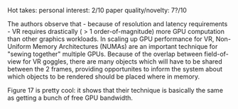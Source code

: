 Hot takes:
personal interest: 2/10
paper quality/novelty: 7?/10

The authors observe that - because of resolution and latency requirements - VR requires drastically ( > 1 order-of-magnitude) more GPU computation than other graphics workloads. In scaling up GPU performance for VR, Non-Uniform Memory Architectures (NUMAs) are an important technique for "sewing together" multiple GPUs. Because of the overlap between field-of-view for VR goggles, there are many objects which will have to be shared between the 2 frames, providing opportunites to inform the system about which objects to be rendered should be placed where in memory.

Figure 17 is pretty cool: it shows that their technique is basically the same as getting a bunch of free GPU bandwidth.

